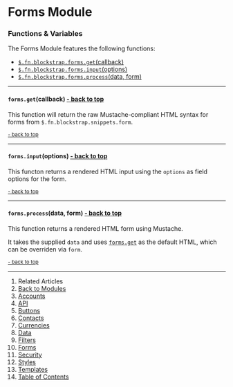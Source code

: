 Forms Module <a name="docs_home"></a>
=====================================

### Functions & Variables

The Forms Module features the following functions:

* [`$.fn.blockstrap.forms.get`(callback)](#forms_get)
* [`$.fn.blockstrap.forms.input`(options)](#forms_input)
* [`$.fn.blockstrap.forms.process`(data, form)](#forms_process)

--------------------------------------------------------------------------------

#### `forms.get`(callback) <a name="forms_get" class="pull-right" href="#docs_home"><i class="glyphicon glyphicon-upload"></i>- back to top</a>

This function will return the raw Mustache-compliant HTML syntax for forms from `$.fn.blockstrap.snippets.form`.

<a href="#docs_home"><small>- back to top</small></a>

--------------------------------------------------------------------------------

#### `forms.input`(options) <a name="forms_input" class="pull-right" href="#docs_home"><i class="glyphicon glyphicon-upload"></i>- back to top</a>

This functon returns a rendered HTML input using the `options` as field options for the form.

<a href="#docs_home"><small>- back to top</small></a>

--------------------------------------------------------------------------------

#### `forms.process`(data, form) <a name="forms_process" class="pull-right" href="#docs_home"><i class="glyphicon glyphicon-upload"></i>- back to top</a>

This function returns a rendered HTML form using Mustache.

It takes the supplied `data` and uses [`forms.get`](#forms_get) as the default HTML, which can be overriden via `form`.

<a href="#docs_home"><small>- back to top</small></a>

---

1. Related Articles
2. [Back to Modules](../../modules/)
3. [Accounts](../accounts/)
4. [API](../api/)
5. [Buttons](../buttons/)
6. [Contacts](../contacts/)
7. [Currencies](../currencies/)
8. [Data](../data/)
9. [Filters](../filters/)
10. [Forms](../forms/)
11. [Security](../security/)
12. [Styles](../styles/)
13. [Templates](../templates/)
14. [Table of Contents](../../../)
